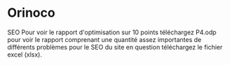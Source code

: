 # Orinoco
SEO Pour voir le rapport d'optimisation sur 10 points téléchargez P4.odp pour voir le rapport comprenant une quantité assez importantes de différents problèmes pour le SEO du site en question téléchargez le fichier excel (xlsx).
